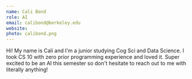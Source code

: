 ```yaml
---
name: Cali Bond
role: AI
email: calibond@berkeley.edu
website:
photo: calibond.png
---
```

Hi! My name is Cali and I'm a junior studying Cog Sci and Data Science. I took CS 10 with zero prior programming experience and loved it.
Super excited to be an AI this semester so don't hesitate to reach out to me with literally anything!
